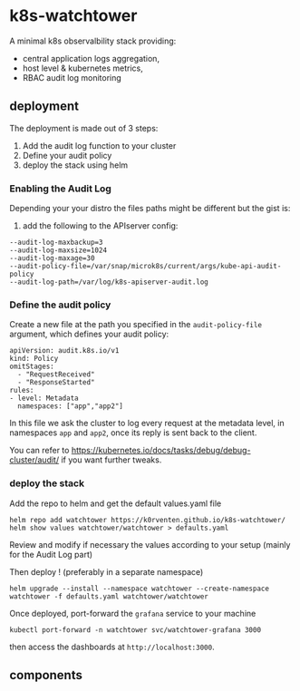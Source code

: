 # k8s-watchtower


A minimal k8s observalbility stack providing:
- central application logs aggregation,
- host level & kubernetes metrics,
- RBAC audit log monitoring



## deployment

The deployment is made out of 3 steps:
1. Add the audit log function to your cluster
2. Define your audit policy
3. deploy the stack using helm

### Enabling the Audit Log

Depending your your distro the files paths might be different but the gist is:

1. add the following to the APIserver config:

```
--audit-log-maxbackup=3
--audit-log-maxsize=1024
--audit-log-maxage=30
--audit-policy-file=/var/snap/microk8s/current/args/kube-api-audit-policy
--audit-log-path=/var/log/k8s-apiserver-audit.log
```

### Define the audit policy

Create a new file at the path you specified in the `audit-policy-file` argument, which defines your audit policy:
```
apiVersion: audit.k8s.io/v1
kind: Policy
omitStages:
  - "RequestReceived"
  - "ResponseStarted"
rules:
- level: Metadata
  namespaces: ["app","app2"]
```

In this file we ask the cluster to log every request at the metadata level, in namespaces `app` and `app2`, once its reply is sent back to the client.

You can refer to https://kubernetes.io/docs/tasks/debug/debug-cluster/audit/ if you want further tweaks.

### deploy the stack

Add the repo to helm and get the default values.yaml file
```
helm repo add watchtower https://k0rventen.github.io/k8s-watchtower/
helm show values watchtower/watchtower > defaults.yaml
```

Review and modify if necessary the values according to your setup (mainly for the Audit Log part)


Then deploy ! (preferably in a separate namespace)
```
helm upgrade --install --namespace watchtower --create-namespace watchtower -f defaults.yaml watchtower/watchtower
```

Once deployed, port-forward the `grafana` service to your machine
```
kubectl port-forward -n watchtower svc/watchtower-grafana 3000
```

then access the dashboards at `http://localhost:3000`.


## components